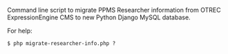 Command line script to migrate PPMS Researcher information from OTREC ExpressionEngine CMS to new Python Django MySQL database.

For help:
```
$ php migrate-researcher-info.php ?
```

